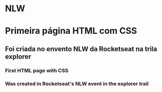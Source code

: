 # NLW

# Primeira página HTML com CSS
## Foi criada no envento NLW da Rocketseat na trila explorer

### First HTML page with CSS
### Was created in Rocketseat's NLW event in the explorer trail
